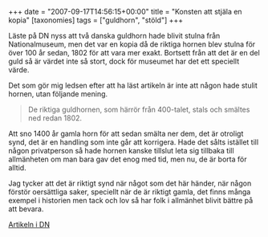 +++
date = "2007-09-17T14:56:15+00:00"
title = "Konsten att stjäla en kopia"
[taxonomies]
tags = ["guldhorn", "stöld"]
+++

Läste på DN nyss att två danska guldhorn hade blivit stulna från <span class="nyckelArtikelText">Nationalmuseum, men det var en kopia då de riktiga hornen blev stulna för över 100 år sedan, 1802 för att vara mer exakt. Bortsett från att det är en del guld så är värdet inte så stort, dock för museumet har det ett speciellt värde. </span>

Det som gör mig ledsen efter att ha läst artikeln är inte att någon hade stulit hornen, utan följande mening.

> <span class="text">De riktiga guldhornen, som härrör från 400-talet, stals och smältes ned redan 1802.</span>  
> <span class="text"></span>

Att sno 1400 år gamla horn för att sedan smälta ner dem, det är otroligt synd, det är en handling som inte går att korrigera. Hade det sålts istället till någon privatperson så hade hornen kanske tillslut leta sig tillbaka till allmänheten om man bara gav det enog med tid, men nu, de är borta för alltid.

Jag tycker att det är riktigt synd när något som det här händer, när någon förstör oersättliga saker, speciellt när de är riktigt gamla, det finns många exempel i historien men tack och lov så har folk i allmänhet blivit bättre på att bevara.

[Artikeln i DN][1]



<small></small>

 [1]: http://www.dn.se/DNet/jsp/polopoly.jsp?d=2374&a=693566
